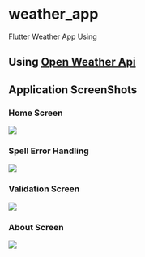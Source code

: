 # weather_app

Flutter Weather App Using

## Using <a href="https://openweathermap.org/api" target="_blank">Open Weather Api </a>

## Application ScreenShots 

### Home Screen
<img src="https://github.com/AbdulSattarSuleman/flutter-weather-App-using-OpenWeatherAPI/blob/master/output-screens/home_screen.png"/>
<br/>

### Spell Error Handling
<img src="https://github.com/AbdulSattarSuleman/flutter-weather-App-using-OpenWeatherAPI/blob/master/output-screens/not-dound.png"/>
<br/>

### Validation Screen
<img src="https://github.com/AbdulSattarSuleman/flutter-weather-App-using-OpenWeatherAPI/blob/master/output-screens/spell-error.png"/>
<br/>

### About Screen
<img src="https://github.com/AbdulSattarSuleman/flutter-weather-App-using-OpenWeatherAPI/blob/master/output-screens/about.png"/>
<br/>
